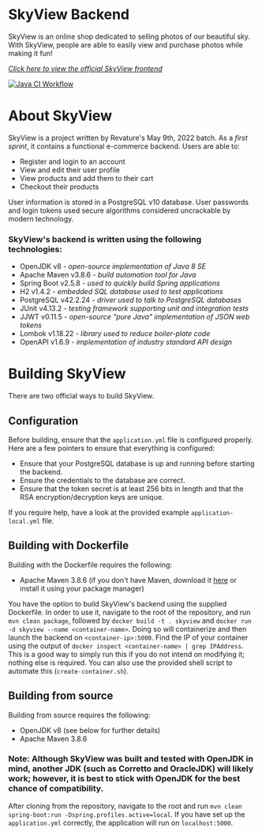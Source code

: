 ﻿# SkyView Backend

SkyView is an online shop dedicated to selling photos of our beautiful sky. With SkyView, people are able to easily view and purchase photos while making it fun!

[_Click here to view the official SkyView frontend_](https://github.com/agent-kdubb/SkyView-FrontEnd)

[![Java CI Workflow](https://github.com/Revature-Capstone-1350/e-commerce-backend/actions/workflows/workflowAPI.yml/badge.svg)](https://github.com/Revature-Capstone-1350/e-commerce-backend/actions/workflows/workflowAPI.yml)
# About SkyView

SkyView is a project written by Revature's May 9th, 2022 batch. As a *first sprint*, it contains a functional e-commerce backend. Users are able to:

- Register and login to an account
- View and edit their user profile
- View products and add them to their cart
- Checkout their products

User information is stored in a PostgreSQL v10 database. User passwords and login tokens used secure algorithms considered uncrackable by modern technology.

### SkyView's backend is written using the following technologies:
- OpenJDK v8 - *open-source implementation of Java 8 SE*
- Apache Maven v3.8.6 - *build automation tool for Java*
- Spring Boot v2.5.8 - *used to quickly build Spring applications*
- H2 v1.4.2 - *embedded SQL database used to test applications*
- PostgreSQL v42.2.24 - *driver used to talk to PostgreSQL databases*
- JUnit v4.13.2 - *testing framework supporting unit and integration tests*
- JJWT v0.11.5 - *open-source "pure Java" implementation of JSON web tokens*
- Lombok v1.18.22 - *library used to reduce boiler-plate code*
- OpenAPI v1.6.9 - *implementation of industry standard API design*

# Building SkyView

There are two official ways to build SkyView.

## Configuration

Before building, ensure that the `application.yml` file is configured properly. Here are a few pointers to ensure that everything is configured:
- Ensure that your PostgreSQL database is up and running before starting the backend.
- Ensure the credentials to the database are correct.
- Ensure that the token secret is at least 256 bits in length and that the RSA encryption/decryption keys are unique.

If you require help, have a look at the provided example `application-local.yml` file.

## Building with Dockerfile

Building with the Dockerfile requires the following:
- Apache Maven 3.8.6 (if you don't have Maven, download it [here](https://maven.apache.org/download.cgi) or install it using your package manager) 

You have the option to build SkyView's backend using the supplied Dockerfile. In order to use it, navigate to the root of the repository, and run `mvn clean package`, followed by `docker build -t . skyview` and `docker run -d skyview --name <container-name>`. Doing so will containerize and then launch the backend on `<container-ip>:5000`. Find the IP of your container using the output of `docker inspect <container-name> | grep IPAddress`. This is a good way to simply run this if you do not intend on modifying it; nothing else is required. You can also use the provided shell script to automate this (`create-container.sh`). 


## Building from source

Building from source requires the following:
- OpenJDK v8 (see below for further details)
- Apache Maven 3.8.6 

### Note: Although SkyView was built and tested with OpenJDK in mind, another JDK (such as Corretto and OracleJDK) will likely work; however, it is best to stick with OpenJDK for the best chance of compatibility.

After cloning from the repository, navigate to the root and run `mvn clean spring-boot:run -Dspring.profiles.active=local`. If you have set up the `application.yml` correctly, the application will run on `localhost:5000`. 


